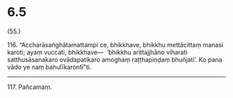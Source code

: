 # 6.5

(55.)

116\. “Accharāsaṅghātamattampi ce, bhikkhave, bhikkhu mettācittaṃ manasi karoti; ayaṃ vuccati, bhikkhave—  ‘bhikkhu arittajjhāno viharati satthusāsanakaro ovādapatikaro amoghaṃ raṭṭhapiṇḍaṃ bhuñjati’. Ko pana vādo ye naṃ bahulīkarontī”ti.

---

117\. Pañcamaṃ.
